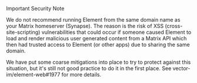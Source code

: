 Important Security Note

We do not recommend running Element from the same domain name as your Matrix homeserver (Synapse). The reason is the risk of XSS (cross-site-scripting) vulnerabilities that could occur if someone caused Element to load and render malicious user generated content from a Matrix API which then had trusted access to Element (or other apps) due to sharing the same domain.

We have put some coarse mitigations into place to try to protect against this situation, but it's still not good practice to do it in the first place. See vector-im/element-web#1977 for more details.
